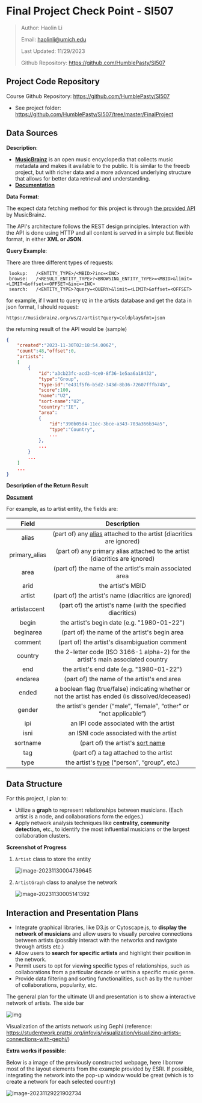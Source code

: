 # Final Project Check Point - SI507

> Author: Haolin Li
>
> Email: haolinli@umich.edu
>
> Last Updated: 11/29/2023
>
> Github Repository: https://github.com/HumblePasty/SI507



## Project Code Repository

Course Github Repository: https://github.com/HumblePasty/SI507

- See project folder: https://github.com/HumblePasty/SI507/tree/master/FinalProject



## Data Sources

**Description**:

- **[MusicBrainz](https://musicbrainz.org/)** is an open music encyclopedia that collects music metadata and makes it available to the public. It is similar to the freedb project, but with richer data and a more advanced underlying structure that allows for better data retrieval and understanding.
- [**Documentation**](https://musicbrainz.org/doc/MusicBrainz_Documentation)



**Data Format**: 

The expect data fetching method for this project is through [the provided API](https://musicbrainz.org/doc/MusicBrainz_API) by MusicBrainz.

The API's architecture follows the REST design principles. Interaction with the API is done using HTTP and all content is served in a simple but flexible format, in either **XML or JSON**. 



**Query Example**:

There are three different types of requests:

```
 lookup:   /<ENTITY_TYPE>/<MBID>?inc=<INC>
 browse:   /<RESULT_ENTITY_TYPE>?<BROWSING_ENTITY_TYPE>=<MBID>&limit=<LIMIT>&offset=<OFFSET>&inc=<INC>
 search:   /<ENTITY_TYPE>?query=<QUERY>&limit=<LIMIT>&offset=<OFFSET>
```

for example, if I want to query `U2` in the artists database and get the data in json format, I should request:

```url
https://musicbrainz.org/ws/2/artist?query=Coldplay&fmt=json
```

the returning result of the API would be (sample)

```json
{
    "created":"2023-11-30T02:18:54.006Z",
    "count":48,"offset":0,
    "artists":
    [
        {
            "id":"a3cb23fc-acd3-4ce0-8f36-1e5aa6a18432",
            "type":"Group",
            "type-id":"e431f5f6-b5d2-343d-8b36-72607fffb74b",
            "score":100,
            "name":"U2",
            "sort-name":"U2",
            "country":"IE",
            "area":
            {
                "id":"390b05d4-11ec-3bce-a343-703a366b34a5",
            	"type":"Country",
                ...
            },
            ...
        }
        ...
    ]
	...
}
```



**Description of the Return Result**

[**Document**](https://musicbrainz.org/doc/MusicBrainz_API/Search)

For example, as to artist entity, the fields are:

|     Field     |                         Description                          |
| :-----------: | :----------------------------------------------------------: |
|     alias     | (part of) any [alias](https://musicbrainz.org/doc/Aliases) attached to the artist (diacritics are ignored) |
| primary_alias | (part of) any primary alias attached to the artist (diacritics are ignored) |
|     area      |   (part of) the name of the artist's main associated area    |
|     arid      |                      the artist's MBID                       |
|    artist     |     (part of) the artist's name (diacritics are ignored)     |
| artistaccent  | (part of) the artist's name (with the specified diacritics)  |
|     begin     |         the artist's begin date (e.g. "1980-01-22")          |
|   beginarea   |        (part of) the name of the artist's begin area         |
|    comment    |        (part of) the artist's disambiguation comment         |
|    country    | the 2-letter code (ISO 3166-1 alpha-2) for the artist's main associated country |
|      end      |          the artist's end date (e.g. "1980-01-22")           |
|    endarea    |         (part of) the name of the artist's end area          |
|     ended     | a boolean flag (true/false) indicating whether or not the artist has ended (is dissolved/deceased) |
|    gender     | the artist's gender (“male”, “female”, “other” or “not applicable”) |
|      ipi      |            an IPI code associated with the artist            |
|     isni      |           an ISNI code associated with the artist            |
|   sortname    | (part of) the artist's [sort name](https://musicbrainz.org/doc/Artist#Sort_name) |
|      tag      |            (part of) a tag attached to the artist            |
|     type      | the artist's [type](https://musicbrainz.org/doc/Artist#Type) (“person”, “group”, etc.) |



## Data Structure

For this project, I plan to:

- Utilize a **graph** to represent relationships between musicians. 
  (Each artist is a node, and collaborations form the edges.)
- Apply network analysis techniques like **centrality, community detection,** etc., to identify the most influential musicians or the largest collaboration clusters.



**Screenshot of Progress**

1. `Artist` class to store the entity

   ![image-20231130004739645](https://rsdonkeyrepo1.oss-cn-hangzhou.aliyuncs.com/img/image-20231130004739645.png)

2. `ArtistGraph` class to analyse the network

   ![image-20231130005141392](https://rsdonkeyrepo1.oss-cn-hangzhou.aliyuncs.com/img/image-20231130005141392.png)



## Interaction and Presentation Plans

- Integrate graphical libraries, like D3.js or Cytoscape.js, to **display the network of musicians** and allow users to visually perceive connections between artists (possibly interact with the networks and navigate through artists etc.)
- Allow users to **search for specific artists** and highlight their position in the network.
- Permit users to opt for viewing specific types of relationships, such as collaborations from a particular decade or within a specific music genre.
- Provide data filtering and sorting functionalities, such as by the number of collaborations, popularity, etc.



The general plan for the ultimate UI and presentation is to show a interactive network of artists. The side bar 

![img](https://rsdonkeyrepo1.oss-cn-hangzhou.aliyuncs.com/img/Screen-Shot-2021-11-14-at-7.49.53-PM-1024x688.png)

Visualization of the artists network using Gephi (reference: https://studentwork.prattsi.org/infovis/visualization/visualizing-artists-connections-with-gephi/)



**Extra works if possible**:

Below is a image of the previously constructed webpage, here I borrow most of the layout elements from the example provided by ESRI. If possible, integrating the network into the pop-up window would be great (which is to create a network for each selected country)

![image-20231129221902734](https://rsdonkeyrepo1.oss-cn-hangzhou.aliyuncs.com/img/image-20231129221902734.png)